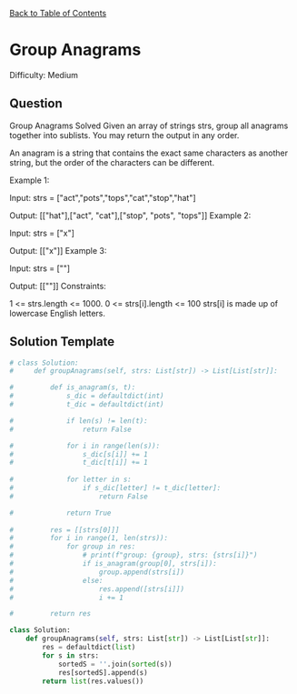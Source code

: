 [Back to Table of Contents](../README.md)

# Group Anagrams
Difficulty: Medium

## Question
Group Anagrams
Solved 
Given an array of strings strs, group all anagrams together into sublists. You may return the output in any order.

An anagram is a string that contains the exact same characters as another string, but the order of the characters can be different.

Example 1:

Input: strs = ["act","pots","tops","cat","stop","hat"]

Output: [["hat"],["act", "cat"],["stop", "pots", "tops"]]
Example 2:

Input: strs = ["x"]

Output: [["x"]]
Example 3:

Input: strs = [""]

Output: [[""]]
Constraints:

1 <= strs.length <= 1000.
0 <= strs[i].length <= 100
strs[i] is made up of lowercase English letters.

## Solution Template
```python
# class Solution:
#     def groupAnagrams(self, strs: List[str]) -> List[List[str]]:

#         def is_anagram(s, t):
#             s_dic = defaultdict(int)
#             t_dic = defaultdict(int)

#             if len(s) != len(t):
#                 return False

#             for i in range(len(s)):
#                 s_dic[s[i]] += 1
#                 t_dic[t[i]] += 1
            
#             for letter in s:
#                 if s_dic[letter] != t_dic[letter]:
#                     return False

#             return True
        
#         res = [[strs[0]]]
#         for i in range(1, len(strs)):
#             for group in res:
#                 # print(f"group: {group}, strs: {strs[i]}")
#                 if is_anagram(group[0], strs[i]):
#                     group.append(strs[i])
#                 else:
#                     res.append([strs[i]])
#                     i += 1

#         return res

class Solution:
    def groupAnagrams(self, strs: List[str]) -> List[List[str]]:
        res = defaultdict(list)
        for s in strs:
            sortedS = ''.join(sorted(s))
            res[sortedS].append(s)
        return list(res.values())

        
```
